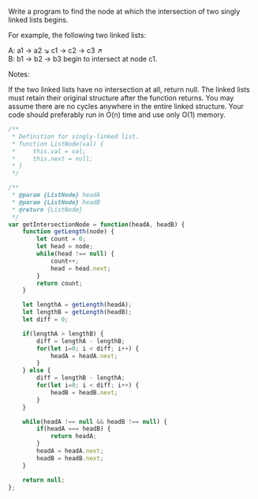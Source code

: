 Write a program to find the node at which the intersection of two singly linked lists begins.


For example, the following two linked lists:

A:          a1 → a2
                   ↘
                     c1 → c2 → c3
                   ↗            
B:     b1 → b2 → b3
begin to intersect at node c1.


Notes:

If the two linked lists have no intersection at all, return null.
The linked lists must retain their original structure after the function returns.
You may assume there are no cycles anywhere in the entire linked structure.
Your code should preferably run in O(n) time and use only O(1) memory.


```js
/**
 * Definition for singly-linked list.
 * function ListNode(val) {
 *     this.val = val;
 *     this.next = null;
 * }
 */

/**
 * @param {ListNode} headA
 * @param {ListNode} headB
 * @return {ListNode}
 */
var getIntersectionNode = function(headA, headB) {
    function getLength(node) {
        let count = 0;
        let head = node;
        while(head !== null) {
            count++;
            head = head.next;
        }
        return count;
    }

    let lengthA = getLength(headA);
    let lengthB = getLength(headB);
    let diff = 0;

    if(lengthA > lengthB) {
        diff = lengthA - lengthB;
        for(let i=0; i < diff; i++) {
            headA = headA.next;
        }
    } else {
        diff = lengthB - lengthA;
        for(let i=0; i < diff; i++) {
            headB = headB.next;
        }
    }

    while(headA !== null && headB !== null) {
        if(headA === headB) {
            return headA;
        }
        headA = headA.next;
        headB = headB.next;
    }

    return null;
};
```
